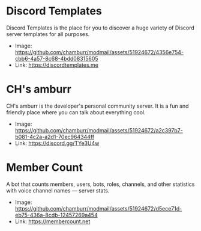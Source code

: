 # Discord Templates

Discord Templates is the place for you to discover a huge variety of Discord server templates for
all purposes.

- Image: https://github.com/chamburr/modmail/assets/51924672/4356e754-cbb6-4a57-8c68-4bdd08315605
- Link: https://discordtemplates.me

# CH's amburr

CH's amburr is the developer's personal community server. It is a fun and friendly place where you
can talk about everything cool.

- Image: https://github.com/chamburr/modmail/assets/51924672/a2c397b7-b081-4c2a-a2d1-70ec964344ff
- Link: https://discord.gg/TYe3U4w

# Member Count

A bot that counts members, users, bots, roles, channels, and other statistics with voice channel
names ― server stats.

- Image: https://github.com/chamburr/modmail/assets/51924672/d5ece71d-eb75-436a-8cdb-12457269a454
- Link: https://membercount.net
